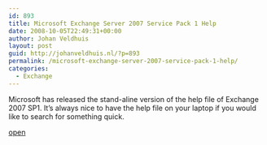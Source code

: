 ```yaml
---
id: 893
title: Microsoft Exchange Server 2007 Service Pack 1 Help
date: 2008-10-05T22:49:31+00:00
author: Johan Veldhuis
layout: post
guid: http://johanveldhuis.nl/?p=893
permalink: /microsoft-exchange-server-2007-service-pack-1-help/
categories:
  - Exchange
---
```

Microsoft has released the stand-aline version of the help file of Exchange 2007 SP1. It&#8217;s always nice to have the help file on your laptop if you would like to search for something quick.

<a href="http://www.microsoft.com/downloads/details.aspx?FamilyID=5eb0f9a0-2c49-4f2a-8a09-b981ed667821&displaylang=en" target="_blank">open</a>